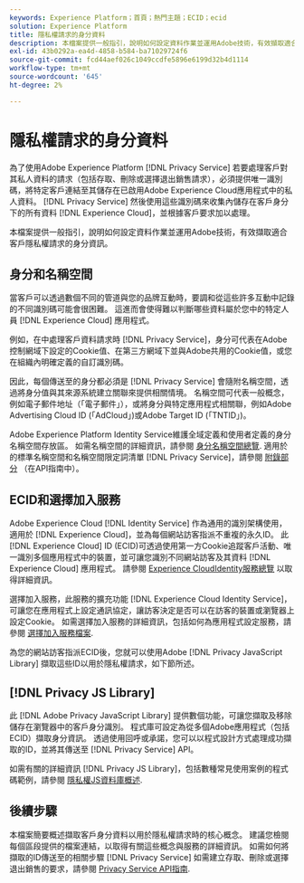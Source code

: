 ```yaml
---
keywords: Experience Platform；首頁；熱門主題；ECID；ecid
solution: Experience Platform
title: 隱私權請求的身分資料
description: 本檔案提供一般指引，說明如何設定資料作業並運用Adobe技術，有效擷取適合客戶隱私權請求的身分資訊。
exl-id: 43b0292a-ea4d-4858-b584-ba71029724f6
source-git-commit: fcd44aef026c1049ccdfe5896e6199d32b4d1114
workflow-type: tm+mt
source-wordcount: '645'
ht-degree: 2%

---
```


# 隱私權請求的身分資料

為了使用Adobe Experience Platform [!DNL Privacy Service] 若要處理客戶對其私人資料的請求（包括存取、刪除或選擇退出銷售請求），必須提供唯一識別碼，將特定客戶連結至其儲存在已啟用Adobe Experience Cloud應用程式中的私人資料。 [!DNL Privacy Service] 然後使用這些識別碼來收集內儲存在客戶身分下的所有資料 [!DNL Experience Cloud]，並根據客戶要求加以處理。

本檔案提供一般指引，說明如何設定資料作業並運用Adobe技術，有效擷取適合客戶隱私權請求的身分資訊。

## 身分和名稱空間

當客戶可以透過數個不同的管道與您的品牌互動時，要調和從這些許多互動中記錄的不同識別碼可能會很困難。 這進而會使得難以判斷哪些資料屬於您中的特定人員 [!DNL Experience Cloud] 應用程式。

例如，在中處理客戶資料請求時 [!DNL Privacy Service]，身分可代表在Adobe控制網域下設定的Cookie值、在第三方網域下並與Adobe共用的Cookie值，或您在組織內明確定義的自訂識別碼。

因此，每個傳送至的身分都必須是 [!DNL Privacy Service] 會隨附名稱空間，透過將身分值與其來源系統建立關聯來提供相關情境。 名稱空間可代表一般概念，例如電子郵件地址（「電子郵件」），或將身分與特定應用程式相關聯，例如Adobe Advertising Cloud ID (「AdCloud」)或Adobe Target ID (「TNTID」)。

Adobe Experience Platform Identity Service維護全域定義和使用者定義的身分名稱空間存放區。 如需名稱空間的詳細資訊，請參閱 [身分名稱空間總覽](../identity-service/namespaces.md). 適用於的標準名稱空間和名稱空間限定詞清單 [!DNL Privacy Service]，請參閱 [附錄部分](api/appendix.md) （在API指南中）。

## ECID和選擇加入服務

Adobe Experience Cloud [!DNL Identity Service] 作為通用的識別架構使用，適用於 [!DNL Experience Cloud]，並為每個網站訪客指派不重複的永久ID。 此 [!DNL Experience Cloud] ID (ECID)可透過使用第一方Cookie追蹤客戶活動、唯一識別多個應用程式中的裝置，並可讓您識別不同網站訪客及其資料 [!DNL Experience Cloud] 應用程式。 請參閱 [Experience CloudIdentity服務總覽](https://experienceleague.adobe.com/docs/id-service/using/intro/overview.html) 以取得詳細資訊。

選擇加入服務，此服務的擴充功能 [!DNL Experience Cloud Identity Service]，可讓您在應用程式上設定通訊協定，讓訪客決定是否可以在訪客的裝置或瀏覽器上設定Cookie。 如需選擇加入服務的詳細資訊，包括如何為應用程式設定服務，請參閱 [選擇加入服務檔案](https://experienceleague.adobe.com/docs/id-service/using/implementation/opt-in-service/optin-overview.html?lang=zh-Hant).

為您的網站訪客指派ECID後，您就可以使用Adobe [!DNL Privacy JavaScript Library] 擷取這些ID以用於隱私權請求，如下節所述。

## [!DNL Privacy JS Library]

此 [!DNL Adobe Privacy JavaScript Library] 提供數個功能，可讓您擷取及移除儲存在瀏覽器中的客戶身分識別。 程式庫可設定為從多個Adobe應用程式（包括ECID）擷取身分資訊。 透過使用回呼或承諾，您可以以程式設計方式處理成功擷取的ID，並將其傳送至 [!DNL Privacy Service] API。

如需有關的詳細資訊 [!DNL Privacy JS Library]，包括數種常見使用案例的程式碼範例，請參閱 [隱私權JS資料庫概述](js-library.md).

## 後續步驟

本檔案簡要概述擷取客戶身分資料以用於隱私權請求時的核心概念。 建議您檢閱每個區段提供的檔案連結，以取得有關這些概念與服務的詳細資訊。 如需如何將擷取的ID傳送至的相關步驟 [!DNL Privacy Service] 如需建立存取、刪除或選擇退出銷售的要求，請參閱 [Privacy Service API指南](api/overview.md).

